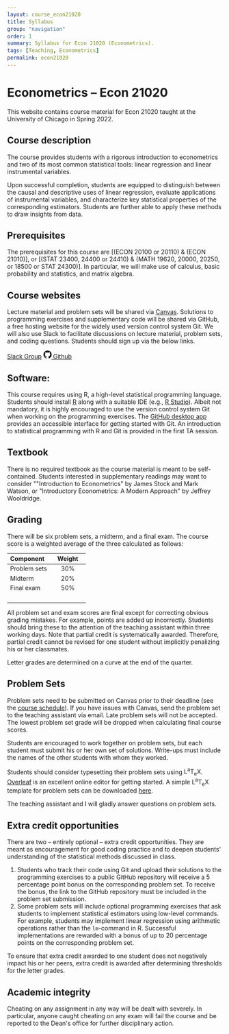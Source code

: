 ```yaml
---
layout: course_econ21020
title: Syllabus
group: "navigation"
order: 1
summary: Syllabus for Econ 21020 (Econometrics).
tags: [Teaching, Econometrics]
permalink: econ21020
---
```


# Econometrics &ndash; Econ 21020

This website contains course material for Econ 21020 taught at the University of Chicago in Spring 2022.

## Course description
The course provides students with a rigorous introduction to econometrics and two of its most common statistical tools: linear regression and linear instrumental variables.  

Upon successful completion, students are equipped to distinguish between the causal and descriptive uses of linear regression, evaluate applications of instrumental variables, and characterize key statistical properties of the corresponding estimators. Students are further able to apply these methods to draw insights from data.

## Prerequisites
The prerequisites for this course are [(ECON 20100 or 20110) & (ECON 21010)], or [(STAT 23400, 24400 or 24410) & (MATH 19620, 20000, 20250, or 18500 or STAT 24300)]. In particular, we will make use of calculus, basic probability and statistics, and matrix algebra.

## Course websites
Lecture material and problem sets will be shared via [Canvas](https://canvas.uchicago.edu/). Solutions to programming exercises and supplementary code will be shared via GitHub, a free hosting website for the widely used version control system Git. We will also use Slack to facilitate discussions on lecture material, problem sets, and coding questions. Students should sign up via the below links.

<a target="_blank" rel="noopener noreferrer" href="https://join.slack.com/t/econ21020workspace/shared_invite/zt-158t0sw3k-duZzVGvYJNhRlm38XQpm8A" class="btn btn-primary">Slack Group</a> <a target="_blank" rel="noopener noreferrer" href="https://github.com/thomaswiemann/econ-21020" class="btn btn-primary"><img src="/assets/images/GitHub-Mark-32px.png" alt="GitHub Icon" style="height:19px"> Github</a>

## Software:
This course requires using R, a high-level statistical programming language. Students should install [R](https://mirror.las.iastate.edu/CRAN/) along with a suitable IDE (e.g., [R Studio](https://www.rstudio.com/products/rstudio/download/#download)). Albeit not mandatory, it is highly encouraged to use the version control system Git when working on the programming exercises. The [GitHub desktop app](https://desktop.github.com/) provides an accessible interface for getting started with Git. An introduction to statistical programming with R and Git is provided in the first TA session.

## Textbook
There is no required textbook as the course material is meant to be self-contained. Students interested in supplementary readings may want to consider ""Introduction to Econometrics" by James Stock and Mark Watson, or "Introductory Econometrics: A Modern Approach" by Jeffrey Wooldridge.


## Grading
There will be six problem sets, a midterm, and a final exam. The course score is a weighted average of the three calculated as follows:

| Component | Weight | 
| :--- | :---: |
| Problem sets | 30% |
| Midterm | 20% |
| Final exam | 50% |
| <img width=70/> | <img width=70/> | 

All problem set and exam scores are final except for correcting obvious grading mistakes. For example, points are added up incorrectly. Students should bring these to the attention of the teaching assistant within three working days. Note that partial credit is systematically awarded. Therefore, partial credit cannot be revised for one student without implicitly penalizing his or her classmates.

Letter grades are determined on a curve at the end of the quarter. 

## Problem Sets
Problem sets need to be submitted on Canvas prior to their deadline (see the [course schedule](https://thomaswiemann.com/econ21020/schedule)). If you have issues with Canvas, send the problem set to the teaching assistant via email. Late problem sets will not be accepted. The lowest problem set grade will be dropped when calculating final course scores. 

Students are encouraged to work together on problem sets, but each student must submit his or her own set of solutions. Write-ups must include the names of the other students with whom they worked. 

Students should consider typesetting their problem sets using <span class="latex">L<sup>a</sup>T<sub>e</sub>X</span>. [Overleaf](https://www.overleaf.com/) is an excellent online editor for getting started. A simple <span class="latex">L<sup>a</sup>T<sub>e</sub>X</span> template for problem sets can be downloaded [here](https://thomaswiemann.com/assets/teaching/other/pset_template.zip). 

The teaching assistant and I will gladly answer questions on problem sets.

## Extra credit opportunities
There are two &ndash; entirely optional &ndash; extra credit opportunities. They are meant as encouragement for good coding practice and to deepen students' understanding of the statistical methods discussed in class.
1.  Students who track their code using Git and upload their solutions to the programming exercises to a public GitHub repository will receive a 5 percentage point bonus on the corresponding problem set. To receive the bonus, the link to the GitHub repository must be included in the problem set submission.
2.  Some problem sets will include optional programming exercises that ask students to implement statistical estimators using low-level commands. For example, students may implement linear regression using arithmetic operations rather than the ``lm``-command in R. Successful implementations are rewarded with a bonus of up to 20 percentage points on the corresponding problem set.

To ensure that extra credit awarded to one student does not negatively impact his or her peers, extra credit is awarded after determining thresholds for the letter grades.

## Academic integrity
Cheating on any assignment in any way will be dealt with severely. In particular, anyone caught cheating on any exam will fail the course and be reported to the Dean's office for further disciplinary action.